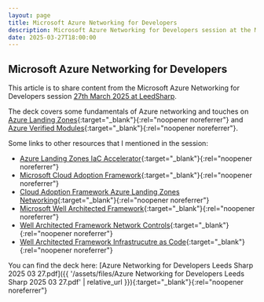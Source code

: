 ```yaml
---
layout: page
title: Microsoft Azure Networking for Developers
description: Microsoft Azure Networking for Developers session at the March 2025 LeedSharp event.
date: 2025-03-27T18:00:00
---
```


## Microsoft Azure Networking for Developers

This article is to share content from the Microsoft Azure Networking for Developers session [27th March 2025 at LeedSharp](https://www.meetup.com/leeds-sharp/events/305111364/).

The deck covers some fundamentals of Azure networking and touches on [Azure Landing Zones](https://aka.ms/alz){:target="_blank"}{:rel="noopener noreferrer"} and [Azure Verified Modules](https://aka.ms/avm){:target="_blank"}{:rel="noopener noreferrer"}.

Some links to other resources that I mentioned in the session:

* [Azure Landing Zones IaC Accelerator](https://aka.ms/alz/acc){:target="_blank"}{:rel="noopener noreferrer"}
* [Microsoft Cloud Adoption Framework](https://aka.ms/caf){:target="_blank"}{:rel="noopener noreferrer"}
* [Cloud Adoption Framework Azure Landing Zones Networking](https://learn.microsoft.com/en-gb/azure/cloud-adoption-framework/ready/landing-zone/design-area/network-topology-and-connectivity){:target="_blank"}{:rel="noopener noreferrer"}
* [Microsoft Well Architected Framework](https://aka.ms/waf){:target="_blank"}{:rel="noopener noreferrer"}
* [Well Architected Framework Network Controls](https://learn.microsoft.com/en-gb/azure/well-architected/security/networking){:target="_blank"}{:rel="noopener noreferrer"}
* [Well Architected Framework Infrastrucutre as Code](https://learn.microsoft.com/en-gb/azure/well-architected/operational-excellence/infrastructure-as-code-design){:target="_blank"}{:rel="noopener noreferrer"}

You can find the deck here: [Azure Networking for Developers Leeds Sharp 2025 03 27.pdf]({{ '/assets/files/Azure Networking for Developers Leeds Sharp 2025 03 27.pdf' | relative_url }}){:target="_blank"}{:rel="noopener noreferrer"}
